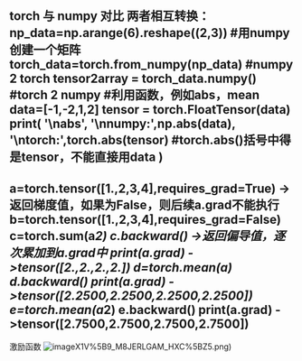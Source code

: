 torch 与 numpy 对比
两者相互转换：
           np_data=np.arange(6).reshape((2,3))    #用numpy创建一个矩阵
           torch_data=torch.from_numpy(np_data)   #numpy 2 torch
           tensor2array = torch_data.numpy()      #torch 2 numpy
#利用函数，例如abs，mean
data=[-1,-2,1,2]
tensor = torch.FloatTensor(data) 
print(
    '\nabs',
    '\nnumpy:',np.abs(data),
    '\ntorch:',torch.abs(tensor)   #torch.abs()括号中得是tensor，不能直接用data
)
-----------------------------------------------------
a=torch.tensor([1.,2,3,4],requires_grad=True)  ->返回梯度值，如果为False，则后续a.grad不能执行
b=torch.tensor([1.,2,3,4],requires_grad=False)
c=torch.sum(a*2)
c.backward()   ->返回偏导值，逐次累加到a.grad中
print(a.grad)  ->tensor([2.,2.,2.,2.])
d=torch.mean(a)
d.backward()
print(a.grad)  ->tensor([2.2500,2.2500,2.2500,2.2500])
e=torch.mean(a*2)
e.backward()
print(a.grad)  ->tensor([2.7500,2.7500,2.7500,2.7500])
---------------------------------------------------------
激励函数
![image](https://github.com/Jinxinxiang5525/jinken/blob/main/)X1V%5B9_M8JERLGAM_HXC%5BZ5.png)
